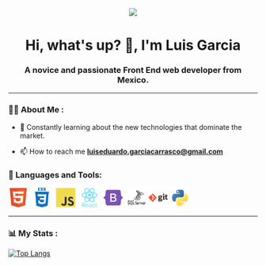 <div id="header" align="center">
    <img src="https://media.giphy.com/media/ve43TyDQ3B4me7d22z/giphy.gif" width="300"/>
    <h1 align="center">Hi, what's up? 👋, I'm Luis Garcia</h1>
    <h3 align="center">A novice and passionate Front End web developer from Mexico.</h3>
</div>

---

### 👨‍💻 About Me :

- 📝 Constantly learning about the new technologies that dominate the market.

- 📫 How to reach me **luiseduardo.garciacarrasco@gmail.com**

<div align="left">
    <h3>🔨 Languages and Tools:</h3>
    <div>
        <img src="https://github.com/devicons/devicon/blob/master/icons/html5/html5-original.svg" title="HTML5" alt="HTML" width="40" height="40"/>&nbsp;
        <img src="https://github.com/devicons/devicon/blob/master/icons/css3/css3-plain-wordmark.svg"  title="CSS3" alt="CSS" width="40" height="40"/>&nbsp;
        <img src="https://github.com/devicons/devicon/blob/master/icons/javascript/javascript-original.svg" title="JavaScript" alt="JavaScript" width="40" height="40"/>&nbsp;
        <img src="https://github.com/devicons/devicon/blob/master/icons/react/react-original-wordmark.svg" title="React" alt="React" width="40" height="40"/>&nbsp;
        <img src="https://github.com/devicons/devicon/blob/master/icons/bootstrap/bootstrap-plain.svg" title="Bootstrap" alt="Bootstrap" width="40" height="40"/>&nbsp;
        <img src="https://github.com/devicons/devicon/blob/master/icons/microsoftsqlserver/microsoftsqlserver-plain-wordmark.svg" title="SQL Server" **alt="SQL" width="40" height="40"/>
        <img src="https://github.com/devicons/devicon/blob/master/icons/git/git-original-wordmark.svg" title="Git" **alt="Git" width="40" height="40"/>
        <img src="https://github.com/devicons/devicon/blob/master/icons/python/python-original.svg" title="Python" **alt="Python" width="40" height="40"/>
      </div>
</div>

---

### 📊 My Stats :

[![Top Langs](https://github-readme-stats.vercel.app/api/top-langs/?username=Luis-Garcia-C07&layout=compact)](https://github.com/anuraghazra/github-readme-stats)
